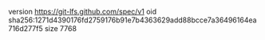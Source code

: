 version https://git-lfs.github.com/spec/v1
oid sha256:1271d4390176fd2759176b91e7b4363629add88bcce7a36496164ea716d277f5
size 7768
